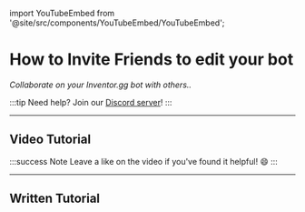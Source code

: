 import YouTubeEmbed from '@site/src/components/YouTubeEmbed/YouTubeEmbed';

# How to Invite Friends to edit your bot
*Collaborate on your Inventor.gg bot with others..*

:::tip
Need help? Join our [Discord server](https://dsc.gg/inventutor)!
:::

***

## Video Tutorial

<YouTubeEmbed videoId="xErgtlSWFRQ" title="How to Invite Friends to edit your bot" />

:::success Note
Leave a like on the video if you've found it helpful! 😄
:::

***

## Written Tutorial


